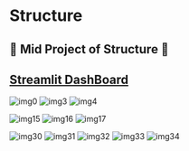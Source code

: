 # Structure
## 🦁 Mid Project of Structure 🦁

## [Streamlit DashBoard](https://ljedd2-midp-streamlit-intro-kizzcq.streamlitapp.com/)


![img0](
https://github.com/wumusill/Structure/tree/main/readmepng/c3f0c3de964c4e84a8466f00b477a672wU4dROVI9zmhC79S-0.png)
![img3](
https://github.com/wumusill/Structure/tree/main/readmepng/c3f0c3de964c4e84a8466f00b477a672wU4dROVI9zmhC79S-3.png)
![img4](
https://github.com/wumusill/Structure/tree/main/readmepng/c3f0c3de964c4e84a8466f00b477a672wU4dROVI9zmhC79S-4.png)

![img15](
https://github.com/wumusill/Structure/tree/main/readmepng/c3f0c3de964c4e84a8466f00b477a672wU4dROVI9zmhC79S-15.png)
![img16](
https://github.com/wumusill/Structure/tree/main/readmepng/c3f0c3de964c4e84a8466f00b477a672wU4dROVI9zmhC79S-16.png)
![img17](
https://github.com/wumusill/Structure/tree/main/readmepng/c3f0c3de964c4e84a8466f00b477a672wU4dROVI9zmhC79S-17.png)

![img30](
https://github.com/wumusill/Structure/tree/main/readmepng/c3f0c3de964c4e84a8466f00b477a672wU4dROVI9zmhC79S-30.png)
![img31](
https://github.com/wumusill/Structure/tree/main/readmepng/c3f0c3de964c4e84a8466f00b477a672wU4dROVI9zmhC79S-31.png)
![img32](
https://github.com/wumusill/Structure/tree/main/readmepng/c3f0c3de964c4e84a8466f00b477a672wU4dROVI9zmhC79S-32.png)
![img33](
https://github.com/wumusill/Structure/tree/main/readmepng/c3f0c3de964c4e84a8466f00b477a672wU4dROVI9zmhC79S-33.png)
![img34](
https://github.com/wumusill/Structure/tree/main/readmepng/c3f0c3de964c4e84a8466f00b477a672wU4dROVI9zmhC79S-34.png)

